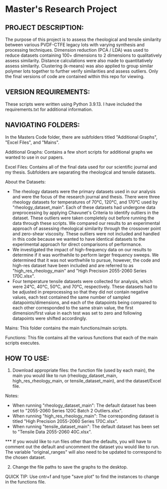 Master's Research Project
=========================

PROJECT DESCRIPTION:
--------------------
The purpose of this project is to assess the rheological and tensile similarity between various PVDF-CTFE legacy lots with varying synthesis and processing techniques. Dimension reduction (PCA / LDA) was used to reduce datasets containing 100+ dimensions to 2 dimensions to qualitatively assess similarity. Distance calculations were also made to quantitatively assess similarity. Clustering (k-means) was also applied to group similar polymer lots together to further verify similarities and assess outliers. Only the final versions of code are contained within this repo for viewing.

VERSION REQUIREMENTS:
--------------------
These scripts were written using Python 3.9.13. I have included the requirements.txt for additional information.

NAVIGATING FOLDERS:
-------------------
In the Masters Code folder, there are subfolders titled "Additional Graphs", "Excel Files", and "Mains". 

Additional Graphs: Contains a few short scripts for additional graphs we wanted to use in our papers.
  
Excel Files: Contains all of the final data used for our scientific journal and my thesis. Subfolders are separating the rheological and tensile datasets.

About the Datasets:
- The rheology datasets were the primary datasets used in our analysis and were the focus of the research journal and thesis. There were three rheology datasets for temperatures of 70°C, 120°C, and 170°C used by "rheology_dataset_main". Each of these datasets had undergone data preprocessing by applying Chavunet's Criteria to identify outliers in the dataset. These outliers were taken completely out before running the data through these scripts. We compared our results to an experimental approach of assessing rheological similarity through the crossover point and zero-shear viscosity. These outliers were not included and handled in this code because we wanted to have identical datasets to the experimental approach for direct comparisons of performance.
- We investigated the impact of high-frequency data on our results to determine if it was worthwhile to perform larger frequency sweeps. We determined that it was not worthwhile to pursue, however, the code and high-res dataset have been included and are referred to as "high_res_rheology_main" and "High Precision 2055-2060 Series 170C.xlsx".
- Four temperature tensile datasets were collected for analysis, which were 24°C, 40°C, 50°C, and 70°C, respectively. These datasets had to be adjusted in preprocessing so that they did not contain negative values, each test contained the same number of sampled datapoints/dimensions, and each of the datapoints being compared to each other corresponded to the same strain value, the first dimension/first value in each test was set to zero and following datapoints were shifted accordingly. 

Mains: This folder contains the main functions/main scripts.

Functions: This file contains all the various functions that each of the main scripts executes. 

HOW TO USE:
---------------
1) Download appropriate files: the function file (used by each main), the main you would like to run (rheology_dataset_main, high_res_rheology_main, or tensile_dataset_main), and the dataset/Excel file.

Notes:
- When running "rheology_dataset_main": The default dataset has been set to "2055-2060 Series 120C Batch 2 Outliers.xlsx".
- When running "high_res_rheology_main": The corresponding dataset is titled "High Precision 2055-2060 Series 170C.xlsx".
- When running "tensile_dataset_main": The default dataset has been set to "Tensile Data 2055-2060 40C.xlsx".
  
*** If you would like to run files other than the defaults, you will have to comment out the default and uncomment the dataset you would like to run. The variable "original_ranges" will also need to be updated to correspond to the chosen dataset.
  
2) Change the file paths to save the graphs to the desktop.

QUICK TIP: Use cntr+f and type "save plot" to find the instances to change in the functions file.
